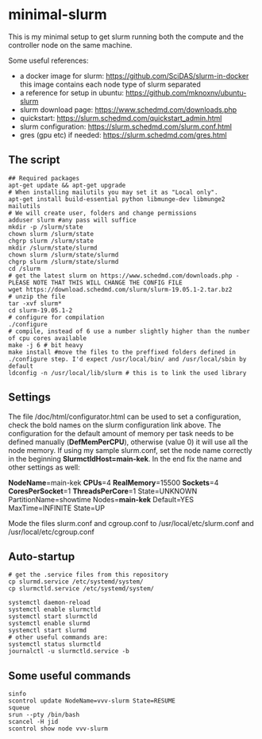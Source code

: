 # minimal-slurm

This is my minimal setup to get slurm running both the compute and the controller node on the same machine.

Some useful references:
- a docker image for slurm: https://github.com/SciDAS/slurm-in-docker this image contains each node type of slurm separated
- a reference for setup in ubuntu: https://github.com/mknoxnv/ubuntu-slurm
- slurm download page: https://www.schedmd.com/downloads.php
- quickstart: https://slurm.schedmd.com/quickstart_admin.html
- slurm configuration: https://slurm.schedmd.com/slurm.conf.html
- gres (gpu etc) if needed: https://slurm.schedmd.com/gres.html

## The script

```
## Required packages
apt-get update && apt-get upgrade
# When installing mailutils you may set it as "Local only".
apt-get install build-essential python libmunge-dev libmunge2 mailutils
# We will create user, folders and change permissions
adduser slurm #any pass will suffice
mkdir -p /slurm/state
chown slurm /slurm/state
chgrp slurm /slurm/state
mkdir /slurm/state/slurmd
chown slurm /slurm/state/slurmd
chgrp slurm /slurm/state/slurmd
cd /slurm
# get the latest slurm on https://www.schedmd.com/downloads.php - PLEASE NOTE THAT THIS WILL CHANGE THE CONFIG FILE
wget https://download.schedmd.com/slurm/slurm-19.05.1-2.tar.bz2
# unzip the file
tar -xvf slurm*
cd slurm-19.05.1-2
# configure for compilation
./configure
# compile, instead of 6 use a number slightly higher than the number of cpu cores available
make -j 6 # bit heavy
make install #move the files to the preffixed folders defined in ./configure step. I'd expect /usr/local/bin/ and /usr/local/sbin by default
ldconfig -n /usr/local/lib/slurm # this is to link the used library
```

## Settings

The file /doc/html/configurator.html can be used to set a configuration, check the bold names on the slurm configuration link above. The configuration for the default amount of memory per task needs to be defined manually (**DefMemPerCPU**), otherwise (value 0) it will use all the node memory. If using my sample slurm.conf, set the node name correctly in the beginning **SlurmctldHost=main-kek**. In the end fix the name and other settings as well: 

**NodeName**=main-kek **CPUs**=4 **RealMemory**=15500 **Sockets**=4 **CoresPerSocket**=1 **ThreadsPerCore**=1 State=UNKNOWN
PartitionName=showtime Nodes=**main-kek** Default=YES MaxTime=INFINITE State=UP

Mode the files slurm.conf and cgroup.conf to /usr/local/etc/slurm.conf and /usr/local/etc/cgroup.conf

## Auto-startup

```
# get the .service files from this repository
cp slurmd.service /etc/systemd/system/
cp slurmctld.service /etc/systemd/system/

systemctl daemon-reload
systemctl enable slurmctld
systemctl start slurmctld
systemctl enable slurmd
systemctl start slurmd
# other useful commands are:
systemctl status slurmctld
journalctl -u slurmctld.service -b
```

## Some useful commands

```
sinfo
scontrol update NodeName=vvv-slurm State=RESUME
squeue
srun --pty /bin/bash
scancel -H jid
scontrol show node vvv-slurm
```
